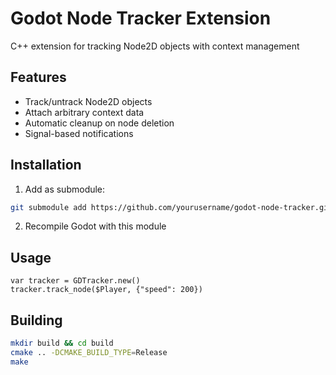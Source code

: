 # Godot Node Tracker Extension
C++ extension for tracking Node2D objects with context management

## Features
- Track/untrack Node2D objects
- Attach arbitrary context data
- Automatic cleanup on node deletion
- Signal-based notifications

## Installation
1. Add as submodule:
```bash
git submodule add https://github.com/yourusername/godot-node-tracker.git
```
2. Recompile Godot with this module

## Usage
```gdscript
var tracker = GDTracker.new()
tracker.track_node($Player, {"speed": 200})
```

## Building
```bash
mkdir build && cd build
cmake .. -DCMAKE_BUILD_TYPE=Release
make
```
